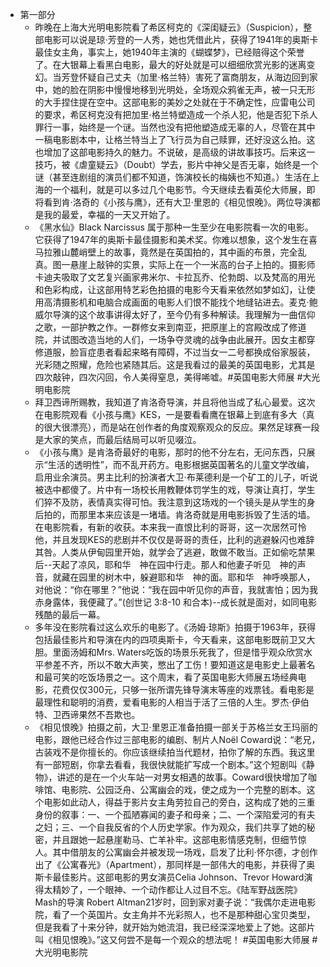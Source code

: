 - 第一部分
    - 昨晚在上海大光明电影院看了希区柯克的《深闺疑云》（Suspicion），整部电影可以说是琼·芳登的一人秀，她也凭借此片，获得了1941年的奥斯卡最佳女主角，事实上，她1940年主演的《蝴蝶梦》，已经赔得这个荣誉了。在大银幕上看黑白电影，最大的好处就是可以细细欣赏光影的迷离变幻。当芳登怀疑自己丈夫（加里·格兰特）害死了富商朋友，从海边回到家中，她的脸在阴影中慢慢地移到光明处，全场观众鸦雀无声，被一只无形的大手捏住提在空中。这部电影的美妙之处就在于不确定性，应雷电公司的要求，希区柯克没有把加里·格兰特塑造成一个杀人犯，他是否犯下杀人罪行一事，始终是一个谜。当然也没有把他塑造成无辜的人，尽管在其中一稿电影剧本中，让格兰特当上了飞行员为自己赎罪，还好没这么拍。这也增加了这部电影持久的魅力。不说破，是高级的讲故事技巧。后来这一技巧，被《虐童疑云》（Doubt）学去，影片中神父是否无辜，始终是一个谜（甚至连剧组的演员们都不知道，饰演校长的梅姨也不知道。）生活在上海的一个福利，就是可以多过几个电影节。今天继续去看英伦大师展，即将看到肯·洛奇的《小孩与鹰》，还有大卫·里恩的《相见恨晚》。两位导演都是我的最爱，幸福的一天又开始了。
    - 《黑水仙》Black Narcissus 属于那种一生至少在电影院看一次的电影。它获得了1947年的奥斯卡最佳摄影和美术奖。你难以想象，这个发生在喜马拉雅山麓峭壁上的故事，竟然是在英国拍的，其中画的布景，完全乱真。图一悬崖上敲钟的实景，实际上在一个一米高的台子上拍的。摄影师卡迪夫吸取了文艺复兴画家弗米尔、卡拉瓦乔、伦勃朗、以及梵高的用光和色彩构成，让这部用特艺彩色拍摄的电影今天看来依然如梦如幻，让使用高清摄影机和电脑合成画面的电影人们恨不能找个地缝钻进去。麦克·鲍威尔导演的这个故事讲得太好了，至今仍有多种解读。我理解为一曲信仰之歌，一部护教之作。一群修女来到南亚，把原崖上的宫殿改成了修道院，并试图改造当地的人们，一场争夺灵魂的战争由此展开。因女主都穿修道服，脸盲症患者看起来略有障碍，不过当女一二号都换成俗家服装，光彩随之照耀，危险也紧随其后。这是我看过的最美的英国电影，尤其是四次敲钟，四次闪回，令人美得窒息，美得唏嘘。#英国电影大师展 #大光明电影院
    - 拜卫西谛所赐教，我知道了肯洛奇导演，并且将他当成了私心最爱。这次在电影院观看《小孩与鹰》KES，一是要看看鹰在银幕上到底有多大（真的很大很漂亮），而是站在创作者的角度观察观众的反应。果然足球赛一段是大家的笑点，而最后结局可以听见啜泣。
    - 《小孩与鹰》是肯洛奇最好的电影，那时的他不分左右，无问东西，只展示“生活的透明性”，而不乱开药方。电影根据英国著名的儿童文学改编，启用业余演员。男主比利的扮演者大卫·布莱德利是一个矿工的儿子，听说被选中都傻了。片中有一场校长用教鞭体罚学生的戏，导演让真打，学生们猝不及防，表情真实得可怕。我注意到这场戏的一个镜头是从学生的身后拍的，而那里本来应该是一堵墙。肯洛奇就是用电影拆毁了生活的墙。在电影院看，有新的收获。本来我一直恨比利的哥哥，这一次居然可怜他，并且发现KES的悲剧并不仅仅是哥哥的责任，比利的逃避躲闪也难辞其咎。人类从伊甸园里开始，就学会了逃避，敢做不敢当。正如偷吃禁果后--天起了凉风，耶和华　神在园中行走。那人和他妻子听见　神的声音，就藏在园里的树木中，躲避耶和华　神的面。耶和华　神呼唤那人，对他说：“你在哪里？”他说：“我在园中听见你的声音，我就害怕；因为我赤身露体，我便藏了。”(创世记 3:8-10 和合本)--成长就是面对，如同电影残酷的最后一幕。
    - 多年没在影院看过这么欢乐的电影了。《汤姆·琼斯》拍摄于1963年，获得包括最佳影片和导演在内的四项奥斯卡，今天看来，这部电影既前卫又大胆。里面汤姆和Mrs. Waters吃饭的场景乐死我了，但是惜乎观众欣赏水平参差不齐，所以不敢大声笑，憋出了工伤！要知道这是电影史上最著名和最可笑的吃饭场景之一。这个周末，看了英国电影大师展五场经典电影，花费仅仅300元，只够一张所谓先锋导演末等座的戏票钱。看电影是最理性和聪明的消费，爱看电影的人相当于活了三倍的人生。罗杰·伊伯特、卫西谛果然不吾欺也。
    - 《相见恨晚》拍摄之前，大卫·里恩正准备拍摄一部关于苏格兰女王玛丽的电影，跟他已经合作过三部电影的编剧、制片人Noël Coward说：“老兄，古装戏不是你擅长的。你应该继续拍当代题材，拍你了解的东西。我这里有一部短剧，你拿去看看，我很快就能扩写成一个剧本。”这个短剧叫《静物》，讲述的是在一个火车站一对男女相遇的故事。Coward很快增加了咖啡馆、电影院、公园泛舟、公寓幽会的戏，使之成为一个完整的剧本。这个电影如此动人，得益于影片女主角劳拉自己的旁白，这构成了她的三重身份的叙事：一、一个孤陋寡闻的妻子和母亲；二、一个深陷爱河的有夫之妇；三、一个自我反省的个人历史学家。作为观众，我们共享了她的秘密，并且跟她一起悬崖勒马、亡羊补牢。这部电影情感克制，但细节惊人。其中借朋友的公寓幽会并被发现一场戏，启发了比利·怀尔德，才创作出了《公寓春光》（Apartment），那同样是一部伟大的电影，并获得了奥斯卡最佳影片。这部电影的男女演员Celia Johnson、Trevor Howard演得太精妙了，一个眼神、一个动作都让人过目不忘。《陆军野战医院》Mash的导演 Robert Altman21岁时，回到家对妻子说：“我偶尔走进电影院，看了一个英国片。女主角并不光彩照人，也不是那种甜心宝贝类型，但是我看了十来分钟，就开始为她流泪，我已经深深地爱上了她。这部片叫《相见恨晚》。”这又何尝不是每一个观众的想法呢！ #英国电影大师展 #大光明电影院
